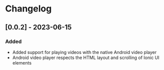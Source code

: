 # Changelog

## [0.0.2] - 2023-06-15

### Added

- Added support for playing videos with the native Android video player
- Android video player respects the HTML layout and scrolling of Ionic UI elements

